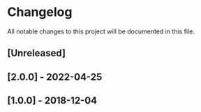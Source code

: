 # Changelog
All notable changes to this project will be documented in this file.

## [Unreleased]

## [2.0.0] - 2022-04-25

## [1.0.0] - 2018-12-04
